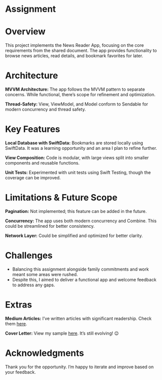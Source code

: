 # Assignment

# Overview

This project implements the News Reader App, focusing on the core requirements from the shared document. The app provides functionality to browse news articles, read details, and bookmark favorites for later.

# Architecture

**MVVM Architecture:** The app follows the MVVM pattern to separate concerns. While functional, there’s scope for refinement and optimization.

**Thread-Safety:** View, ViewModel, and Model conform to Sendable for modern concurrency and thread safety.
# Key Features

**Local Database with SwiftData:** Bookmarks are stored locally using SwiftData. It was a learning opportunity and an area I plan to refine further.

**View Composition:** Code is modular, with large views split into smaller components and reusable functions.

**Unit Tests:** Experimented with unit tests using Swift Testing, though the coverage can be improved.

# Limitations & Future Scope

**Pagination:** Not implemented; this feature can be added in the future.

**Concurrency:** The app uses both modern concurrency and Combine. This could be streamlined for better consistency.

**Network Layer:** Could be simplified and optimized for better clarity.

# Challenges

* Balancing this assignment alongside family commitments and work meant some areas were rushed.
* Despite this, I aimed to deliver a functional app and welcome feedback to address any gaps.

# Extras

**Medium Articles:** I’ve written articles with significant readership. Check them [here](https://medium.com/@kkbhardwaj20).

**Cover Letter:** View my sample [here](https://github.com/neophyteKB/Profile/blob/main/CoverLetter.md). It’s still evolving! 😉

# Acknowledgments

Thank you for the opportunity. I’m happy to iterate and improve based on your feedback.








